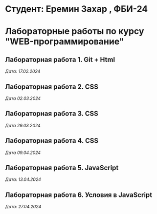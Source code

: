 # Студент: Еремин Захар , ФБИ-24

# Лабораторные работы по курсу "WEB-программирование"

## Лабораторная работа 1. Git + Html

*Дата: 17.02.2024*

## Лабораторная работа 2. CSS

*Дата 02.03.2024*

## Лабораторная работа 3. CSS

*Дата 29.03.2024*

## Лабораторная работа 4. CSS

*Дата 09.04.2024*

## Лабораторная работа 5. JavaScript

*Дата: 13.04.2024*

## Лабораторная работа 6. Условия в JavaScript

*Дата: 27.04.2024*
